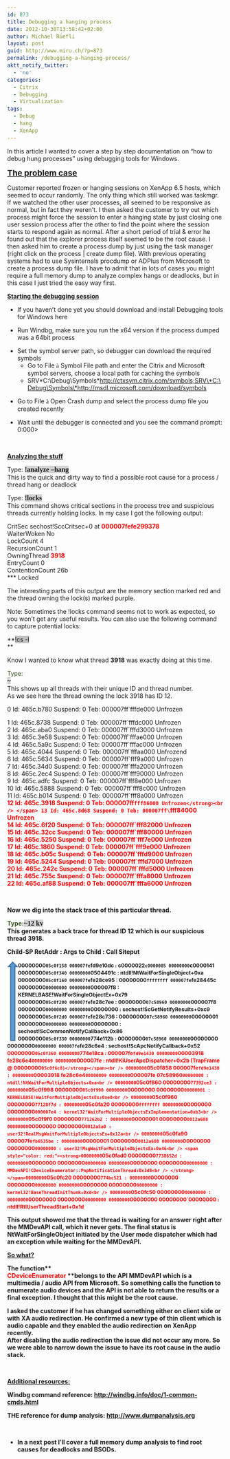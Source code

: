 ```yaml
---
id: 873
title: Debugging a hanging process
date: 2012-10-30T13:58:42+02:00
author: Michael Rüefli
layout: post
guid: http://www.miru.ch/?p=873
permalink: /debugging-a-hanging-process/
aktt_notify_twitter:
  - 'no'
categories:
  - Citrix
  - Debugging
  - Virtualization
tags:
  - Debug
  - hang
  - XenApp
---
```

In this article I wanted to cover a step by step documentation on &#8220;how to debug hung processes&#8221; using debugging tools for Windows.

<span style="font-size: 14pt; text-decoration: underline;"><strong>The problem case<br /> </strong></span>

Customer reported frozen or hanging sessions on XenApp 6.5 hosts, which seemed to occur randomly. The only thing which still worked was taskmgr. If we watched the other user processes, all seemed to be responsive as normal, but in fact they weren&#8217;t. I then asked the customer to try out which process might force the session to enter a hanging state by just closing one user session process after the other to find the point where the session starts to respond again as normal. After a short period of trial & error he found out that the explorer process itself seemed to be the root cause. I then asked him to create a process dump by just using the task manager (right click on the process | create dump file). With previous operating systems had to use Sysinternals procdump or ADPlus from Microsoft to create a process dump file. I have to admit that in lots of cases you might require a full memory dump to analyze complex hangs or deadlocks, but in this case I just tried the easy way first.

<span style="text-decoration: underline;"><strong>Starting the debugging session<br /> </strong></span>

  * If you haven&#8217;t done yet you should download and install Debugging tools for Windows here
  * Run Windbg, make sure you run the x64 version if the process dumped was a 64bit process
  * <div>
      Set the symbol server path, so debugger can download the required symbols
    </div>
    
      * Go to File <span style="font-family: Wingdings;">à</span> Symbol File path and enter the Citrix and Microsoft symbol servers, choose a local path for caching the symbols
      * SRV\*C:\Debug\Symbols\*http://ctxsym.citrix.com/symbols;SRV\*C:\Debug\Symbols\*http://msdl.microsoft.com/download/symbols
  * Go to File <span style="font-family: Wingdings;">à</span> Open Crash dump and select the process dump file you created recently
  * Wait until the debugger is connected and you see the command prompt: 0:000>

&nbsp;

<span style="text-decoration: underline;"><strong>Analyzing the stuff<br /> </strong></span>

Type: <span style="font-family: Consolas; font-size: 12pt; background-color: lightgrey;"><strong>!analyze –hang</strong></span>  
This is the quick and dirty way to find a possible root cause for a process / thread hang or deadlock

Type: <span style="font-family: Consolas; font-size: 12pt; background-color: lightgrey;"><strong>!locks</strong></span>  
This command shows critical sections in the process tree and suspicious threads currently holding locks. In my case I got the following output:

CritSec sechost!SccCritsec+0 at <span style="color: red;"><strong>000007fefe299378</strong></span>  
WaiterWoken No  
LockCount 4  
RecursionCount 1  
OwningThread <span style="color: red;"><strong>3918</strong></span>  
EntryCount 0  
ContentionCount 26b  
\*** Locked

The interesting parts of this output are the memory section marked red and the thread owning the lock(s) marked purple.

Note: Sometimes the !locks command seems not to work as expected, so you won&#8217;t get any useful results. You can also use the following command to capture potential locks:

**<span style="background-color: silver;">!cs -l</span>  
** 

Know I wanted to know what thread **3918** was exactly doing at this time.

<span style="color: #385623;">Type:</span>  
<span style="font-family: Consolas; font-size: 12pt; background-color: lightgrey;"><strong>~</strong></span>  
This shows up all threads with their unique ID and thread number.  
As we see here the thread owning the lock 3918 has ID 12.

0 Id: 465c.b780 Suspend: 0 Teb: 000007ff\`fffde000 Unfrozen

1 Id: 465c.8738 Suspend: 0 Teb: 000007ff\`fffdc000 Unfrozen  
2 Id: 465c.aba0 Suspend: 0 Teb: 000007ff\`fffd3000 Unfrozen  
3 Id: 465c.3e58 Suspend: 0 Teb: 000007ff\`fffae000 Unfrozen  
4 Id: 465c.5a9c Suspend: 0 Teb: 000007ff\`fffac000 Unfrozen  
5 Id: 465c.4044 Suspend: 0 Teb: 000007ff\`fffaa000 Unfrozend  
6 Id: 465c.5634 Suspend: 0 Teb: 000007ff\`fff9a000 Unfrozen  
7 Id: 465c.34d0 Suspend: 0 Teb: 000007ff\`fffa2000 Unfrozen  
8 Id: 465c.2ec4 Suspend: 0 Teb: 000007ff\`fff90000 Unfrozen  
9 Id: 465c.adfc Suspend: 0 Teb: 000007ff\`fff8e000 Unfrozen  
10 Id: 465c.5888 Suspend: 0 Teb: 000007ff\`fff8c000 Unfrozen  
11 Id: 465c.b014 Suspend: 0 Teb: 000007ff\`fff8a000 Unfrozen  
<span style="color: red;"><strong> 12 Id: 465c.3918 Suspend: 0 Teb: 000007ff`fff86000 Unfrozen</strong><br /> </span> 13 Id: 465c.8d68 Suspend: 0 Teb: 000007ff\`fff84000 Unfrozen  
14 Id: 465c.6f20 Suspend: 0 Teb: 000007ff\`fff82000 Unfrozen  
15 Id: 465c.32cc Suspend: 0 Teb: 000007ff\`fff80000 Unfrozen  
16 Id: 465c.5250 Suspend: 0 Teb: 000007ff\`fff7e000 Unfrozen  
17 Id: 465c.1860 Suspend: 0 Teb: 000007ff\`fff9e000 Unfrozen  
18 Id: 465c.b05c Suspend: 0 Teb: 000007ff\`fffd9000 Unfrozen  
19 Id: 465c.5244 Suspend: 0 Teb: 000007ff\`fffd7000 Unfrozen  
20 Id: 465c.242c Suspend: 0 Teb: 000007ff\`fffd5000 Unfrozen  
21 Id: 465c.755c Suspend: 0 Teb: 000007ff\`fffa8000 Unfrozen  
22 Id: 465c.af88 Suspend: 0 Teb: 000007ff\`fffa6000 Unfrozen

&nbsp;

Now we dig into the stack trace of this particular thread.

<span style="color: #385623;">Type:</span><span style="font-family: Consolas; font-size: 12pt; background-color: lightgrey;"><strong>~12 kv</strong></span>  
This generates a back trace for thread ID 12 which is our suspicious thread 3918.

Child-SP RetAddr : Args to Child : Call Siteput

<img src="../content/images/2012/11/103012_1158_Debuggingah12.png" alt="" align="left" /> <span style="font-size: 9pt;">00000000`05c0f158 000007fe`fd9e10dc : c0000022`c0000005 00000000`c0000141 00000000`05c0f340 00000000`0504491c : ntdll!NtWaitForSingleObject+0xa<br /> 00000000`05c0f160 000007fe`fe28ce95 : 00000000`ffffffff 000007fe`fe28445c 00000000`00000000 00000000`000007f8 : KERNELBASE!WaitForSingleObjectEx+0x79<br /> 00000000`05c0f200 000007fe`fe28c7ee : 00000000`07c58960 00000000`000007f8 00000000`00000000 00000000`00000000 : sechost!ScGetNotifyResults+0xc9<br /> 00000000`05c0f2d0 000007fe`fe28c736 : 00000000`07c58960 00000000`00000001 00000000`00000000 00000000`00000000 : sechost!ScCommonNotifyCallback+0x86<br /> 00000000`05c0f330 00000000`774e112b : 00000000`07c58960 00000000`00000000 00000000`00000000 000007fe`fe28c6e4 : sechost!ScApcNotifyCallback+0x52<br /> <span style="color: red;"><strong>00000000`05c0f360 00000000`774e18ca : 000007fe`fd9e1430 00000000`00003918 fe28c6e4`00000009 00000000`000007fe : ntdll!KiUserApcDispatcher+0x2b (TrapFrame @ 00000000`05c0f6c8)</strong></span><br /> 00000000`05c0f858 000007fe`fd9e1430 : 00000000`00003918 fe28c6e4`00000009 00000000`000007fe 07c58960`00000000 : ntdll!NtWaitForMultipleObjects+0xa<br /> 00000000`05c0f860 00000000`77392ce3 : 00000000`05c0f998 00000000`05c0f990 00000000`00000000 00000000`00000001 : KERNELBASE!WaitForMultipleObjectsEx+0xe8<br /> 00000000`05c0f960 00000000`77128f7d : 00000000`05c0fa20 00000000`ffffffff 00000000`00000000 00000000`000007e4 : kernel32!WaitForMultipleObjectsExImplementation+0xb3<br /> 00000000`05c0f9f0 00000000`771262b2 : 00000000`00000001 00000000`0012a608 00000000`00000000 00000000`0012a5a0 : user32!RealMsgWaitForMultipleObjectsEx+0x12a<br /> 00000000`05c0fa90 000007fe`fb6535be : 00000000`00000001 00000000`0012a608 00000000`00000000 00000000`00000000 : user32!MsgWaitForMultipleObjectsEx+0x46<br /> <span style="color: red;"><strong>00000000`05c0fad0 00000000`7738652d : 00000000`00000000 00000000`00000000 00000000`00000000 00000000`00000000 : MMDevAPI!CDeviceEnumerator::PnpNotificationThread+0x3d8<br /> </strong></span>00000000`05c0fc20 00000000`774bc521 : 00000000`00000000 00000000`00000000 00000000`00000000 00000000`00000000 : kernel32!BaseThreadInitThunk+0xd<br /> 00000000`05c0fc50 00000000`00000000 : 00000000`00000000 00000000`00000000 00000000`00000000 00000000`00000000 : ntdll!RtlUserThreadStart+0x1d<br /> </span>

This output showed me that the thread is waiting for an answer right after the MMDevAPI call, which it never gets. The final status is **NtWaitForSingleObject** initiated by the User mode dispatcher which had an exception while waiting for the MMDevAPI.

<span style="text-decoration: underline;"><strong>So what?<br /> </strong></span>

The function**  
<span style="color: red;">CDeviceEnumerator </span>**belongs to the API MMDevAPI which is a multimedia / audio API from Microsoft. So something calls the function to enumerate audio devices and the API is not able to return the results or a final exception. I thought that this might be the root cause.

I asked the customer if he has changed something either on client side or with XA audio redirection. He confirmed a new type of thin client which is audio capable and they enabled the audio redirection on XenApp recently.  
After disabling the audio redirection the issue did not occur any more. So we were able to narrow down the issue to have its root cause in the audio stack.

&nbsp;

<span style="text-decoration: underline;"><strong>Additional resources:<br /> </strong></span>

Windbg command reference: <http://windbg.info/doc/1-common-cmds.html>

THE reference for dump analysis: <http://www.dumpanalysis.org>

&nbsp;

  * In a next post I&#8217;ll cover a full memory dump analysis to find root causes for deadlocks and BSODs.
